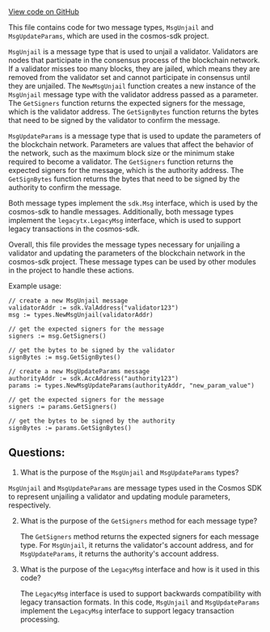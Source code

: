 [View code on GitHub](https://github.com/cosmos/cosmos-sdk.git/x/slashing/types/msg.go)

This file contains code for two message types, `MsgUnjail` and `MsgUpdateParams`, which are used in the cosmos-sdk project. 

`MsgUnjail` is a message type that is used to unjail a validator. Validators are nodes that participate in the consensus process of the blockchain network. If a validator misses too many blocks, they are jailed, which means they are removed from the validator set and cannot participate in consensus until they are unjailed. The `NewMsgUnjail` function creates a new instance of the `MsgUnjail` message type with the validator address passed as a parameter. The `GetSigners` function returns the expected signers for the message, which is the validator address. The `GetSignBytes` function returns the bytes that need to be signed by the validator to confirm the message.

`MsgUpdateParams` is a message type that is used to update the parameters of the blockchain network. Parameters are values that affect the behavior of the network, such as the maximum block size or the minimum stake required to become a validator. The `GetSigners` function returns the expected signers for the message, which is the authority address. The `GetSignBytes` function returns the bytes that need to be signed by the authority to confirm the message.

Both message types implement the `sdk.Msg` interface, which is used by the cosmos-sdk to handle messages. Additionally, both message types implement the `legacytx.LegacyMsg` interface, which is used to support legacy transactions in the cosmos-sdk. 

Overall, this file provides the message types necessary for unjailing a validator and updating the parameters of the blockchain network in the cosmos-sdk project. These message types can be used by other modules in the project to handle these actions. 

Example usage:

```
// create a new MsgUnjail message
validatorAddr := sdk.ValAddress("validator123")
msg := types.NewMsgUnjail(validatorAddr)

// get the expected signers for the message
signers := msg.GetSigners()

// get the bytes to be signed by the validator
signBytes := msg.GetSignBytes()

// create a new MsgUpdateParams message
authorityAddr := sdk.AccAddress("authority123")
params := types.NewMsgUpdateParams(authorityAddr, "new_param_value")

// get the expected signers for the message
signers := params.GetSigners()

// get the bytes to be signed by the authority
signBytes := params.GetSignBytes()
```
## Questions: 
 1. What is the purpose of the `MsgUnjail` and `MsgUpdateParams` types?
   
   `MsgUnjail` and `MsgUpdateParams` are message types used in the Cosmos SDK to represent unjailing a validator and updating module parameters, respectively.

2. What is the purpose of the `GetSigners` method for each message type?
   
   The `GetSigners` method returns the expected signers for each message type. For `MsgUnjail`, it returns the validator's account address, and for `MsgUpdateParams`, it returns the authority's account address.

3. What is the purpose of the `LegacyMsg` interface and how is it used in this code?
   
   The `LegacyMsg` interface is used to support backwards compatibility with legacy transaction formats. In this code, `MsgUnjail` and `MsgUpdateParams` implement the `LegacyMsg` interface to support legacy transaction processing.